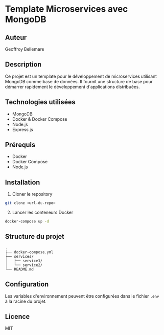 # Template Microservices avec MongoDB

## Auteur

Geoffroy Bellemare

## Description

Ce projet est un template pour le développement de microservices utilisant MongoDB comme base de données. Il fournit une structure de base pour démarrer rapidement le développement d'applications distribuées.

## Technologies utilisées

- MongoDB
- Docker & Docker Compose
- Node.js
- Express.js

## Prérequis

- Docker
- Docker Compose
- Node.js

## Installation

1. Cloner le repository

```bash
git clone <url-du-repo>
```

2. Lancer les conteneurs Docker

```bash
docker-compose up -d
```

## Structure du projet

```
.
├── docker-compose.yml
├── services/
│   ├── service1/
│   └── service2/
└── README.md
```

## Configuration

Les variables d'environnement peuvent être configurées dans le fichier `.env` à la racine du projet.

## Licence

MIT
